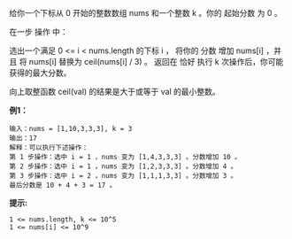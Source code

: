 给你一个下标从 0 开始的整数数组 nums 和一个整数 k 。你的 起始分数 为 0 。

在一步 操作 中：

选出一个满足 0 <= i < nums.length 的下标 i ，
将你的 分数 增加 nums[i] ，并且
将 nums[i] 替换为 ceil(nums[i] / 3) 。
返回在 恰好 执行 k 次操作后，你可能获得的最大分数。

向上取整函数 ceil(val) 的结果是大于或等于 val 的最小整数。

**例1：**
```
输入：nums = [1,10,3,3,3], k = 3
输出：17
解释：可以执行下述操作：
第 1 步操作：选中 i = 1 ，nums 变为 [1,4,3,3,3] 。分数增加 10 。
第 2 步操作：选中 i = 1 ，nums 变为 [1,2,3,3,3] 。分数增加 4 。
第 3 步操作：选中 i = 2 ，nums 变为 [1,1,1,3,3] 。分数增加 3 。
最后分数是 10 + 4 + 3 = 17 。
```

**提示:**
```
1 <= nums.length, k <= 10^5
1 <= nums[i] <= 10^9
```


